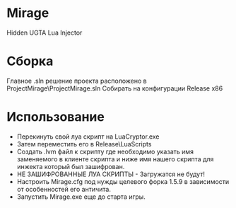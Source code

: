 # Mirage
Hidden UGTA Lua Injector

# Сборка
Главное .sln решение проекта расположено в ProjectMirage\ProjectMirage.sln
Собирать на конфигурации Release x86

# Использование
- Перекинуть свой луа скрипт на LuaCryptor.exe 
- Затем переместить его в Release\LuaScripts
- Создать .lvm файл к скрипту где необходимо указать имя заменяемого в клиенте скрипта и ниже имя нашего скрипта для инжекта который был зашифрован.
- НЕ ЗАШИФРОВАННЫЕ ЛУА СКРИПТЫ - Загружатся не будут!
- Настроить Mirage.cfg под нужды целевого форка 1.5.9 в зависимости от особенностей его античита.
- Запустить Mirage.exe еще до старта игры.

